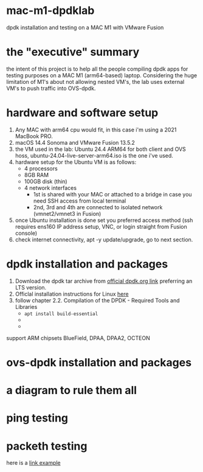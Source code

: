 # mac-m1-dpdklab
dpdk installation and testing on a MAC M1 with VMware Fusion 

# the "executive" summary 
the intent of this project is to help all the people compiling dpdk apps for testing purposes on a MAC M1 (arm64-based) laptop. Considering the huge limitation of M1's about not allowing nested VM's, the lab uses external VM's to push traffic into OVS-dpdk. 

# hardware and software setup 
1. Any MAC with arm64 cpu would fit, in this case i'm using a 2021 MacBook PRO.
2. macOS 14.4 Sonoma and VMware Fusion 13.5.2
3. the VM used in the lab: Ubuntu 24.4 ARM64 for both client and OVS hoss, ubuntu-24.04-live-server-arm64.iso is the one i've used. 
4. hardware setup for the Ubuntu VM is as follows:
   - 4 processors
   - 8GB RAM
   - 100GB disk (thin)
   - 4 network interfaces
     - 1st is shared with your MAC or attached to a bridge in case you need SSH access from local terminal 
     - 2nd, 3rd and 4th are connected to isolated network (vmnet2/vmnet3 in Fusion) 
5. once Ubuntu installation is done set you preferred access method (ssh requires ens160 IP address setup, VNC, or login straight from Fusion console)
6. check internet connectivity, apt -y update/upgrade, go to next section. 

# dpdk installation and packages 
1. Download the dpdk tar archive from [official dpdk.org link](https://core.dpdk.org/download/) preferring an LTS version.
2. Officlal installation instructions for Linux [here](https://doc.dpdk.org/guides/linux_gsg/index.html)
3. follow chapter 2.2. Compilation of the DPDK - Required Tools and Libraries
   - ``` apt install build-essential ``` 
   - 
   - 

support ARM chipsets BlueField, DPAA, DPAA2, OCTEON

# ovs-dpdk installation and packages 

# a diagram to rule them all 

# ping testing 

# packeth testing 

here is a [link example](https://pages.github.com/)
